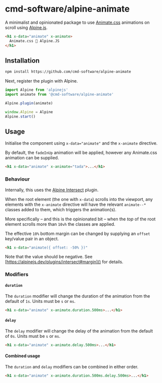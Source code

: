 # cmd-software/alpine-animate

A minimalist and opinionated package to use [Animate.css](https://animate.style) animations on scroll using [Alpine.js](https://alpinejs.dev).

```html
<h1 x-data="animate" x-animate>
  Animate.css 🤝 Alpine.JS
</h1>
```

## Installation

```bash
npm install https://github.com/cmd-software/alpine-animate
```

Next, register the plugin with Alpine.

```js
import Alpine from 'alpinejs'
import animate from '@cmd-software/alpine-animate'

Alpine.plugin(animate)

window.Alpine = Alpine
Alpine.start()
```

## Usage

Initialise the component using `x-data="animate"` and the `x-animate` directive.

By default, the `fadeInUp` animation will be applied, however any Animate.css animation can be supplied.

```html
<h1 x-data="animate" x-animate="tada">...</h1>
```

### Behaviour

Internally, this uses the [Alpine Intersect](https://alpinejs.dev/plugins/intersect) plugin.

When the root element (the one with `x-data`) scrolls into the viewport, any elements with the `x-animate` directive will have the relevant `animate--*` classes added to them, which triggers the animation(s).

More specifically – and this is the opinionated bit – when the *top* of the root element scrolls more than `10vh` the classes are applied.

The effective `10%` bottom margin can be changed by supplying an `offset` key/value pair in an object.

```html
<h1 x-data="animate({ offset: -50% })"
```

Note that the value should be negative. See [https://alpinejs.dev/plugins/intersect#margin]() for details.

### Modifiers

#### `duration`

The `duration` modifier will change the duration of the animation from the default of `1s`. Units must be `s` or `ms`.

```html
<h1 x-data="animate" x-animate.duration.500ms>...</h1>
```

#### `delay`

The `delay` modifier will change the delay of the animation from the default of `0s`. Units must be `s` or `ms`.

```html
<h1 x-data="animate" x-animate.delay.500ms>...</h1>
```

#### Combined usage

The `duration` and `delay` modifiers can be combined in either order.

```html
<h1 x-data="animate" x-animate.duration.500ms.delay.500ms>...</h1>
```